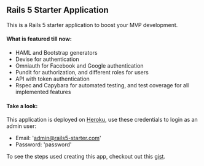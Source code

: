 ## Rails 5 Starter Application

This is a Rails 5 starter application to boost your MVP development.

#### What is featured till now:

* HAML and Bootstrap generators
* Devise for authentication
* Omniauth for Facebook and Google authentication
* Pundit for authorization, and different roles for users
* API with token authentication
* Rspec and Capybara for automated testing, and test coverage for all implemented features

#### Take a look:

This application is deployed on [Heroku](https://rails5-starter.herokuapp.com), use these credentials to login as an admin user:
* Email: 'admin@rails5-starter.com'
* Password: 'password'

To see the steps used creating this app, checkout out this [gist](https://gist.github.com/MohamedBrary/12465abb009d5dbeadeb8cde9adb30b5).
